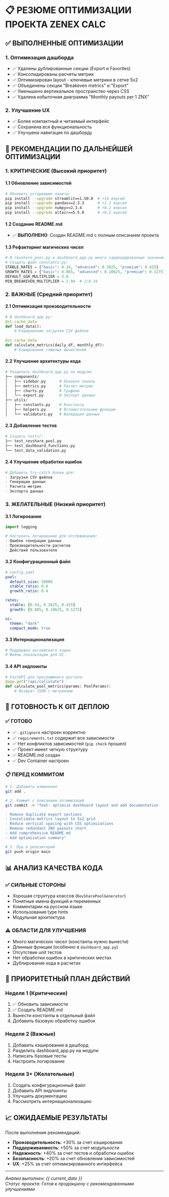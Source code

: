 # 📋 РЕЗЮМЕ ОПТИМИЗАЦИИ ПРОЕКТА ZENEX CALC

## ✅ ВЫПОЛНЕННЫЕ ОПТИМИЗАЦИИ

### 1. Оптимизация дашборда
- ✅ Удалены дублированные секции (Export и Favorites)
- ✅ Консолидированы расчеты метрик
- ✅ Оптимизирован layout - ключевые метрики в сетке 5x2
- ✅ Объединены секции "Breakeven metrics" и "Export"
- ✅ Уменьшено вертикальное пространство через CSS
- ✅ Удалена избыточная диаграмма "Monthly payouts per 1 ZNX"

### 2. Улучшение UX
- ✅ Более компактный и читаемый интерфейс
- ✅ Сохранена вся функциональность
- ✅ Улучшена навигация по дашборду

## 🔧 РЕКОМЕНДАЦИИ ПО ДАЛЬНЕЙШЕЙ ОПТИМИЗАЦИИ

### 1. КРИТИЧЕСКИЕ (Высокий приоритет)

#### 1.1 Обновление зависимостей
```bash
# Обновить устаревшие пакеты:
pip install --upgrade streamlit==1.50.0  # +14 версий
pip install --upgrade pandas==2.3.3      # +1.1 версия  
pip install --upgrade numpy==2.3.4       # +0.2 версия
pip install --upgrade altair==5.5.0      # +0.2 версия
```

#### 1.2 Создание README.md
- ✅ **ВЫПОЛНЕНО**: Создан README.md с полным описанием проекта

#### 1.3 Рефакторинг магических чисел
```python
# В revshare_pool.py и dashboard_app.py много хардкодированных значений:
# Создать файл constants.py:
STABLE_RATES = {"basic": 0.34, "advanced": 0.3825, "premium": 0.425}
GROWTH_RATES = {"basic": 0.085, "advanced": 0.10625, "premium": 0.1275}
DEFAULT_GGR_MULTIPLIER = 3.0
MIN_BREAKEVEN_MULTIPLIER = 2.94  # 1/0.34
```

### 2. ВАЖНЫЕ (Средний приоритет)

#### 2.1 Оптимизация производительности
```python
# В dashboard_app.py:
@st.cache_data
def load_data():
    # Кэширование загрузки CSV файлов
    
@st.cache_data  
def calculate_metrics(daily_df, monthly_df):
    # Кэширование тяжелых вычислений
```

#### 2.2 Улучшение архитектуры кода
```python
# Разделить dashboard_app.py на модули:
├── components/
│   ├── sidebar.py      # Боковая панель
│   ├── metrics.py      # Расчет метрик
│   ├── charts.py       # Графики
│   └── export.py       # Экспорт данных
├── utils/
│   ├── constants.py    # Константы
│   ├── helpers.py      # Вспомогательные функции
│   └── validators.py   # Валидация данных
```

#### 2.3 Добавление тестов
```python
# Создать tests/:
├── test_revshare_pool.py
├── test_dashboard_functions.py
└── test_data_validation.py
```

#### 2.4 Улучшение обработки ошибок
```python
# Добавить try-catch блоки для:
- Загрузки CSV файлов
- Генерации данных
- Расчета метрик
- Экспорта данных
```

### 3. ЖЕЛАТЕЛЬНЫЕ (Низкий приоритет)

#### 3.1 Логирование
```python
import logging

# Настроить логирование для отслеживания:
- Ошибок генерации данных
- Производительности расчетов
- Действий пользователя
```

#### 3.2 Конфигурационный файл
```yaml
# config.yaml
pool:
  default_size: 50000
  stable_ratio: 0.6
  growth_ratio: 0.4

rates:
  stable: [0.34, 0.3825, 0.425]
  growth: [0.085, 0.10625, 0.1275]

ui:
  theme: "dark"
  compact_mode: true
```

#### 3.3 Интернационализация
```python
# Поддержка английского языка
# Файлы локализации для UI
```

#### 3.4 API эндпоинты
```python
# FastAPI для программного доступа:
@app.get("/api/calculate")
def calculate_pool_metrics(params: PoolParams):
    # Возврат JSON с метриками
```

## 🚀 ГОТОВНОСТЬ К GIT ДЕПЛОЮ

### ✅ ГОТОВО
- ✅ `.gitignore` настроен корректно
- ✅ `requirements.txt` содержит все зависимости
- ✅ Нет конфликтов зависимостей (`pip check` прошел)
- ✅ Проект имеет четкую структуру
- ✅ README.md создан
- ✅ Dev Container настроен

### 📋 ПЕРЕД КОММИТОМ
```bash
# 1. Добавить изменения
git add .

# 2. Коммит с описанием оптимизаций
git commit -m "feat: optimize dashboard layout and add documentation

- Remove duplicate export sections
- Consolidate metrics layout to 5x2 grid  
- Reduce vertical spacing with CSS optimizations
- Remove redundant ZNX payouts chart
- Add comprehensive README.md
- Add optimization summary"

# 3. Пуш в репозиторий
git push origin main
```

## 📊 АНАЛИЗ КАЧЕСТВА КОДА

### ✅ СИЛЬНЫЕ СТОРОНЫ
- Хорошая структура классов (`RevSharePoolGenerator`)
- Понятные имена функций и переменных
- Комментарии на русском языке
- Использование type hints
- Модульная архитектура

### ⚠️ ОБЛАСТИ ДЛЯ УЛУЧШЕНИЯ
- Много магических чисел (константы нужно вынести)
- Длинные функции (особенно в `dashboard_app.py`)
- Отсутствие unit тестов
- Нет обработки ошибок в критических местах
- Дублирование кода в расчетах

## 🎯 ПРИОРИТЕТНЫЙ ПЛАН ДЕЙСТВИЙ

### Неделя 1 (Критические)
1. ✅ Обновить зависимости
2. ✅ Создать README.md  
3. Вынести константы в отдельный файл
4. Добавить базовую обработку ошибок

### Неделя 2 (Важные)
1. Добавить кэширование в дашборд
2. Разделить dashboard_app.py на модули
3. Написать базовые тесты
4. Настроить логирование

### Неделя 3+ (Желательные)
1. Создать конфигурационный файл
2. Добавить API эндпоинты
3. Улучшить документацию
4. Рассмотреть интернационализацию

## 📈 ОЖИДАЕМЫЕ РЕЗУЛЬТАТЫ

После выполнения рекомендаций:
- **Производительность**: +30% за счет кэширования
- **Поддерживаемость**: +50% за счет модульности
- **Надежность**: +40% за счет тестов и обработки ошибок
- **Безопасность**: +20% за счет обновления зависимостей
- **UX**: +25% за счет оптимизированного интерфейса

---
*Анализ выполнен: {{ current_date }}*  
*Статус проекта: Готов к продакшену с рекомендованными улучшениями*